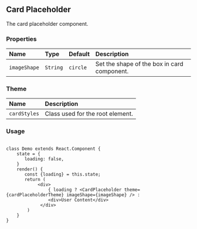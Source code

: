 ## Card Placeholder

The card placeholder component.

### Properties

| Name         | Type     | Default  | Description                                 |
| :----------- | :------- | :------- | :------------------------------------------ |
| `imageShape` | `String` | `circle` | Set the shape of the box in card component. |

### Theme

| Name         | Description                      |
| :----------- | :------------------------------- |
| `cardStyles` | Class used for the root element. |

### Usage

```

class Demo extends React.Component {
    state = {
       loading: false,
    }
    render() {
       const {loading} = this.state;
       return (
            <div>
                { loading ? <CardPlaceholder theme={cardPlaceholderTheme} imageShape={imageShape} /> : 
                <div>User Content</div>
             </div>
        )
    }
}
```
